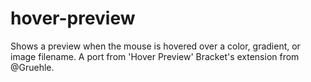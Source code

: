 # hover-preview
Shows a preview when the mouse is hovered over a color, gradient, or image filename.  A port from 'Hover Preview' Bracket's extension from @Gruehle.
